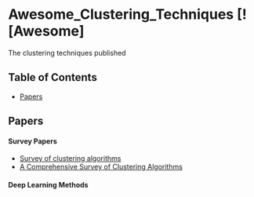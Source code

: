 # Awesome_Clustering_Techniques  [![Awesome]
The clustering techniques published


## Table of Contents

 - [Papers](#papers)



## Papers

#### Survey Papers
* [Survey of clustering algorithms](https://ieeexplore.ieee.org/document/1427769)
* [A Comprehensive Survey of Clustering Algorithms](https://link.springer.com/article/10.1007/s40745-015-0040-1)



#### Deep Learning Methods









